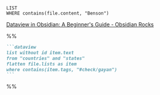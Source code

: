 ```dataview
LIST 
WHERE contains(file.content, "Benson")
```

[Dataview in Obsidian: A Beginner's Guide - Obsidian Rocks](https://obsidian.rocks/dataview-in-obsidian-a-beginners-guide/#Limiting-to-folders)



%%
````md
```dataview
list without id item.text
from "countries" and "states"
flatten file.lists as item
where contains(item.tags, "#check/gayan")
```
````
%%

